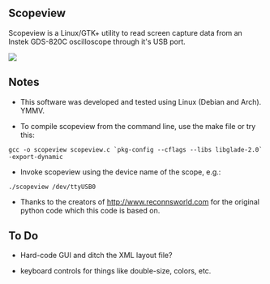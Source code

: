 ## Scopeview

Scopeview is a Linux/GTK+ utility to read screen capture data from an Instek GDS-820C oscilloscope through it's USB port.

![](https://github.com/honeyclaw/scopeview/raw/master/screenshot.png)

## Notes

* This software was developed and tested using Linux (Debian and Arch). YMMV.

* To compile scopeview from the command line, use the make file or try this:
```
gcc -o scopeview scopeview.c `pkg-config --cflags --libs libglade-2.0` -export-dynamic

```
* Invoke scopeview using the device name of the scope, e.g.:

```
./scopeview /dev/ttyUSB0
```

* Thanks to the creators of http://www.reconnsworld.com for the original python code which this code is based on.

## To Do

* Hard-code GUI and ditch the XML layout file?

* keyboard controls for things like double-size, colors, etc.
